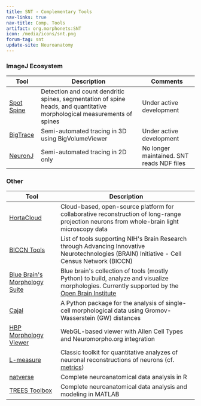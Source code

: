 ```yaml
---
title: SNT › Complementary Tools
nav-links: true
nav-title: Comp. Tools
artifact: org.morphonets:SNT
icon: /media/icons/snt.png
forum-tag: snt
update-site: Neuroanatomy
---
```


### ImageJ Ecosystem

| Tool | Description | Comments |
|------|-------------|----------|
| [Spot Spine](/plugins/spot-spine) | Detection and count dendritic spines, segmentation of spine heads, and quantitative morphological measurements of spines | Under active development |
| [BigTrace](/plugins/bigtrace) | Semi-automated tracing in 3D using BigVolumeViewer | Under active development |
| [NeuronJ](/plugins/neuronj) | Semi-automated tracing in 2D only | No longer maintained. SNT reads NDF files |


### Other

| Tool | Description |
|------|-------------|
| [HortaCloud](https://hortacloud.org/) | Cloud-based, open-source platform for collaborative reconstruction of long-range projection neurons from whole-brain light microscopy data |
| [BICCN Tools](https://biccn.org/tools) | List of tools supporting NIH's Brain Research through Advancing Innovative Neurotechnologies (BRAIN) Initiative - Cell Census Network (BICCN) |
| [Blue Brain's Morphology Suite](https://github.com/BlueBrain/morphology-suite) | Blue brain's collection of tools (mostly Python) to build, analyze and visualize morphologies. Currently supported by the [Open Brain Institute](https://www.openbraininstitute.org/) |
| [Cajal](https://cajal.readthedocs.io/en/latest/index.html#) | A Python package for the analysis of single-cell morphological data using  Gromov-Wasserstein (GW) distances |
| [HBP Morphology Viewer](https://neuroinformatics.nl/HBP/morphology-viewer/)| WebGL-based viewer with Allen Cell Types and Neuromorpho.org integration |
| [L-measure](http://cng.gmu.edu:8080/Lm/) | Classic toolkit for quantitative analyzes of neuronal reconstructions of neurons (cf. [metrics](metrics)) |
| [natverse](https://natverse.org/) | Complete neuroanatomical data analysis in R |
| [TREES Toolbox ](https://www.treestoolbox.org/) | Complete neuroanatomical data analysis and modeling in MATLAB |
